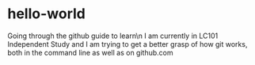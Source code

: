 # hello-world
Going through the github guide to learn\n
I am currently in LC101 Independent Study and I am trying to get a better grasp of how git works, both in the command line as well as on github.com
